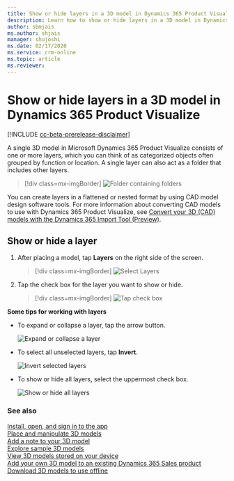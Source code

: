```yaml
---
title: Show or hide layers in a 3D model in Dynamics 365 Product Visualize.
description: Learn how to show or hide layers in a 3D model in Dynamics 365 Product Visualize.
author: sbmjais
ms.author: shjais
manager: shujoshi
ms.date: 02/17/2020
ms.service: crm-online
ms.topic: article
ms.reviewer:
---
```


# Show or hide layers in a 3D model in Dynamics 365 Product Visualize

[!INCLUDE [cc-beta-prerelease-disclaimer](../includes/cc-beta-prerelease-disclaimer.md)]

A single 3D model in Microsoft Dynamics 365 Product Visualize consists of one or more layers, which you can think of as categorized objects often grouped by function or location. A single layer can also act as a folder that includes other layers.

> [!div class=mx-imgBorder]
> ![Folder containing folders](media/nested-folder.png "Folder containing folders")

You can create layers in a flattened or nested format by using CAD model design software tools. For more information about converting CAD models to use with Dynamics 365 Product Visualize, see [Convert your 3D (CAD) models with the Dynamics 365 Import Tool (Preview)](../import-tool/convert-models.md).

## Show or hide a layer

1. After placing a model, tap **Layers** on the right side of the screen. 

   > [!div class=mx-imgBorder]
   > ![Select Layers](media/layers-tool.png "Select Layers")

2. Tap the check box for the layer you want to show or hide. 

    > [!div class=mx-imgBorder]
    > ![Tap check box](media/show-hide-layers.png "Tap the check box")
   

**Some tips for working with layers**
   
- To expand or collapse a layer, tap the arrow button. 

    ![Expand or collapse a layer](media/expand-collapse.png "Expand or collapse a layer")

- To select all unselected layers, tap **Invert**.
 
    ![Invert selected layers](media/invert.png "Invert selected layers")

- To show or hide all layers, select the uppermost check box. 
 
    ![Show or hide all layers](media/show-hide-all.png "Show or hide all layers")

### See also

[Install, open, and sign in to the app](sign-in.md)<br>
[Place and manipulate 3D models](manipulate-models.md)<br>
[Add a note to your 3D model](add-note.md)<br>
[Explore sample 3D models](explore-samples.md)<br>
[View 3D models stored on your device](browse-models.md)<br>
[Add your own 3D model to an existing Dynamics 365 Sales product](add-model.md)<br>
[Download 3D models to use offline](download-models.md)
